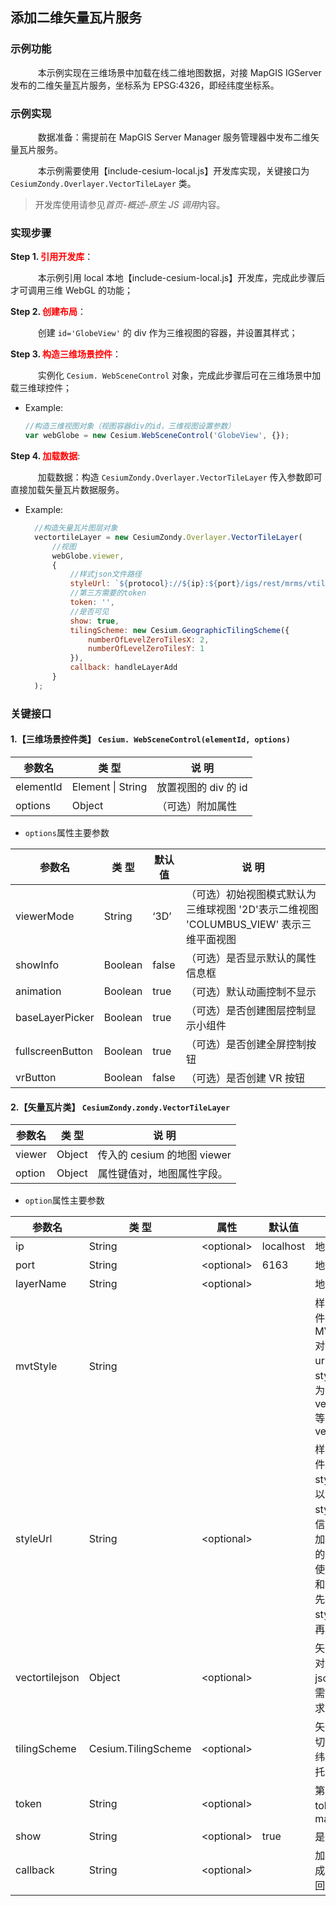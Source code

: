 ## 添加二维矢量瓦片服务

### 示例功能

&ensp; &ensp; &ensp; &ensp; 本示例实现在三维场景中加载在线二维地图数据，对接 MapGIS IGServer 发布的二维矢量瓦片服务，坐标系为 EPSG:4326，即经纬度坐标系。

### 示例实现

&ensp; &ensp; &ensp; &ensp; 数据准备：需提前在 MapGIS Server Manager 服务管理器中发布二维矢量瓦片服务。

&ensp; &ensp; &ensp; &ensp; 本示例需要使用【include-cesium-local.js】开发库实现，关键接口为 `CesiumZondy.Overlayer.VectorTileLayer` 类。

> 开发库使用请参见*首页-概述-原生 JS 调用*内容。

### 实现步骤

**Step 1. <font color=red>引用开发库</font>**：

&ensp; &ensp; &ensp; &ensp; 本示例引用 local 本地【include-cesium-local.js】开发库，完成此步骤后才可调用三维 WebGL 的功能；

**Step 2. <font color=red>创建布局</font>**：

&ensp; &ensp; &ensp; &ensp; 创建 `id='GlobeView'` 的 div 作为三维视图的容器，并设置其样式；

**Step 3. <font color=red>构造三维场景控件</font>**：

&ensp; &ensp; &ensp; &ensp; 实例化 `Cesium. WebSceneControl` 对象，完成此步骤后可在三维场景中加载三维球控件；

-   Example:
    ```javascript
    //构造三维视图对象（视图容器div的id，三维视图设置参数）
    var webGlobe = new Cesium.WebSceneControl('GlobeView', {});
    ```

**Step 4. <font color=red>加载数据</font>**:

&ensp; &ensp; &ensp; &ensp; 加载数据：构造 `CesiumZondy.Overlayer.VectorTileLayer` 传入参数即可直接加载矢量瓦片数据服务。

-   Example:
    ```javascript
      //构造矢量瓦片图层对象
      vectortileLayer = new CesiumZondy.Overlayer.VectorTileLayer(
          //视图
          webGlobe.viewer,
          {
              //样式json文件路径
              styleUrl: `${protocol}://${ip}:${port}/igs/rest/mrms/vtiles/styles/OSM全中国经纬度.json`,
              //第三方需要的token
              token: '',
              //是否可见
              show: true,
              tilingScheme: new Cesium.GeographicTilingScheme({
                  numberOfLevelZeroTilesX: 2,
                  numberOfLevelZeroTilesY: 1
              }),
              callback: handleLayerAdd
          }
      );
    ```

### 关键接口

#### 1.【三维场景控件类】 `Cesium. WebSceneControl(elementId, options)`

| 参数名    | 类 型             | 说 明                |
| --------- | ----------------- | -------------------- |
| elementId | Element \| String | 放置视图的 div 的 id |
| options   | Object            | （可选）附加属性     |

-   `options`属性主要参数

| 参数名           | 类 型   | 默认值 | 说 明                                                                                  |
| ---------------- | ------- | ------ | -------------------------------------------------------------------------------------- |
| viewerMode       | String  | ‘3D’   | （可选）初始视图模式默认为三维球视图 '2D'表示二维视图 'COLUMBUS_VIEW' 表示三维平面视图 |
| showInfo         | Boolean | false  | （可选）是否显示默认的属性信息框                                                       |
| animation        | Boolean | true   | （可选）默认动画控制不显示                                                             |
| baseLayerPicker  | Boolean | true   | （可选）是否创建图层控制显示小组件                                                     |
| fullscreenButton | Boolean | true   | （可选）是否创建全屏控制按钮                                                           |
| vrButton         | Boolean | false  | （可选）是否创建 VR 按钮                                                               |

#### 2.【矢量瓦片类】 `CesiumZondy.zondy.VectorTileLayer`

| 参数名 | 类 型  | 说 明                       |
| ------ | ------ | --------------------------- |
| viewer | Object | 传入的 cesium 的地图 viewer |
| option | Object | 属性键值对，地图属性字段。  |

-   `option`属性主要参数

| 参数名         | 类 型               | 属性        | 默认值    | 说 明                                                                                                                                                       |
| -------------- | ------------------- | ----------- | --------- | ----------------------------------------------------------------------------------------------------------------------------------------------------------- |
| ip             | String              | \<optional> | localhost | 地图服务 ip                                                                                                                                                 |
| port           | String              | \<optional> | 6163      | 地图服务 port                                                                                                                                               |
| layerName      | String              | \<optional> |           | 地图名                                                                                                                                                      |
| mvtStyle       | String              |             |           | 样式 json 文件路径或者 MVT-JSON 对象，当为 url 时等于 styleUrl；当为 vectortilejson 等于 vectortilejson                                                     |
| styleUrl       | String              | \<optional> |           | 样式 json 文件路径,有 styleUrl 就可以直接读取 styleUrl 里的信息;不然就是加载中地发布的矢量瓦片，使用 ip，port 和 layerName 先拼接 styleUrl 路径再进行查询。 |
| vectortilejson | Object              | \<optional> |           | 矢量瓦片 json 对象,直接取 json 对象，不需要再去请求。                                                                                                       |
| tilingScheme   | Cesium.TilingScheme | \<optional> |           | 矢量瓦片瓦片切分规则：经纬度还是墨卡托                                                                                                                      |
| token          | String              | \<optional> |           | 第三方需要的 token，比如 mapbox                                                                                                                             |
| show           | String              | \<optional> | true      | 是否可见                                                                                                                                                    |
| callback       | String              | \<optional> |           | 加载矢量瓦片成功回调，返回 Provider                                                                                                                         |

